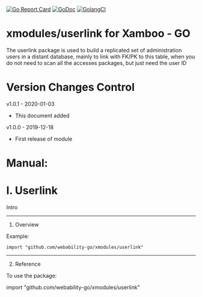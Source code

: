 [ ![Go Report Card](https://goreportcard.com/badge/github.com/webability-go/xmodules/userlink)](https://goreportcard.com/report/github.com/webability-go/xmodules/userlink)
[ ![GoDoc](https://godoc.org/github.com/webability-go/xmodules/userlink?status.png)](https://godoc.org/github.com/webability-go/xmodules/userlink)
[ ![GolangCI](https://golangci.com/badges/github.com/webability-go/xmodules/userlink.svg)](https://golangci.com)

xmodules/userlink for Xamboo - GO
================================

The userlink package is used to build a replicated set of administration users in a distant database, mainly to link with FK/PK to this table, when you do not need to scan all the accesses packages, but just need the user ID


Version Changes Control
=======================

v1.0.1 - 2020-01-03
- This document added

v1.0.0 - 2019-12-18
- First release of module



Manual:
=======================

I. Userlink
=======================

Intro

-----------------------
1. Overview

Example:

```
import "github.com/webability-go/xmodules/userlink"

```


-----------------------
2. Reference

To use the package:

import "github.com/webability-go/xmodules/userlink"
